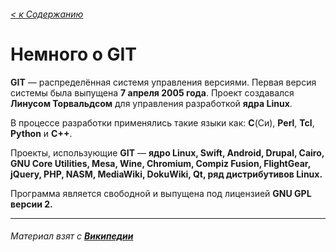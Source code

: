 ###### [< к Содержанию](/readme.md)

# Немного о GIT

**GIT** — распределённая системя управления версиями. Первая версия системы была выпущена **7 апреля 2005 года**. Проект создавался **Линусом Торвальдсом** для управления разработкой **ядра Linux**.

В процессе разработки применялись такие языки как: **C**(Си), **Perl**, **Tcl**, **Python** и **C++**.

Проекты, использующие **GIT** —  **ядро Linux, Swift, Android, Drupal, Cairo, GNU Core Utilities, Mesa, Wine, Chromium, Compiz Fusion, FlightGear, jQuery, PHP, NASM, MediaWiki, DokuWiki, Qt, ряд дистрибутивов Linux.**

Программа является свободной и выпущена под лицензией **GNU GPL версии 2.**

---
###### Материал взят с **[Википедии](https://ru.wikipedia.org/wiki/Git)**